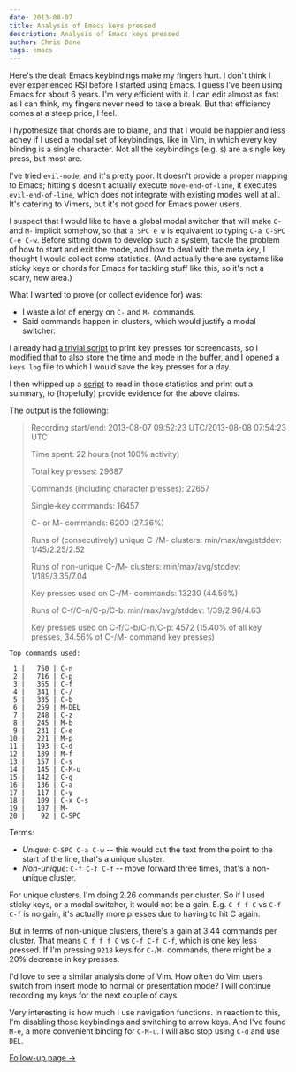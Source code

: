 ```yaml
---
date: 2013-08-07
title: Analysis of Emacs keys pressed
description: Analysis of Emacs keys pressed
author: Chris Done
tags: emacs
---
```


Here's the deal: Emacs keybindings make my fingers hurt. I don't think
I ever experienced RSI before I started using Emacs. I guess I've been
using Emacs for about 6 years. I'm very efficient with it. I can edit
almost as fast as I can think, my fingers never need to take a
break. But that efficiency comes at a steep price, I feel.

I hypothesize that chords are to blame, and that I would be happier
and less achey if I used a modal set of keybindings, like in Vim, in
which every key binding is a single character. Not all the keybindings
(e.g. `$`) are a single key press, but most are.

I've tried `evil-mode`, and it's pretty poor. It doesn't provide a
proper mapping to Emacs; hitting `$` doesn't actually execute
`move-end-of-line`, it executes `evil-end-of-line`, which does not
integrate with existing modes well at all. It's catering to Vimers,
but it's not good for Emacs power users.

I suspect that I would like to have a global modal switcher that will
make `C-` and `M-` implicit somehow, so that `a SPC e w` is equivalent
to typing `C-a C-SPC C-e C-w`. Before sitting down to develop such a
system, tackle the problem of how to start and exit the mode, and how
to deal with the meta key, I thought I would collect some
statistics. (And actually there are systems like sticky keys or chords
for Emacs for tackling stuff like this, so it's not a scary, new
area.)

What I wanted to prove (or collect evidence for) was:

* I waste a lot of energy on `C-` and `M-` commands.
* Said commands happen in clusters, which would justify a modal
  switcher.

I already had [a trivial script](http://lpaste.net/91637) to print key
presses for screencasts, so I modified that to also store the time and
mode in the buffer, and I opened a `keys.log` file to which I would
save the key presses for a day.

I then whipped up a [script](http://lpaste.net/91638) to read in those
statistics and print out a summary, to (hopefully) provide evidence
for the above claims.

The output is the following:

> Recording start/end: 2013-08-07 09:52:23 UTC/2013-08-08 07:54:23 UTC
>
> Time spent: 22 hours (not 100% activity)
>
> Total key presses: 29687
>
> Commands (including character presses): 22657
>
> Single-key commands: 16457
>
> C- or M- commands: 6200 (27.36%)
>
> Runs of (consecutively) unique C-/M- clusters: min/max/avg/stddev:
> 1/45/2.25/2.52
>
> Runs of non-unique C-/M- clusters: min/max/avg/stddev:
> 1/189/3.35/7.04
>
> Key presses used on C-/M- commands: 13230 (44.56%)
>
> Runs of C-f/C-n/C-p/C-b: min/max/avg/stddev: 1/39/2.96/4.63
>
> Key presses used on C-f/C-b/C-n/C-p: 4572 (15.40% of all key
> presses, 34.56% of C-/M- command key presses)

    Top commands used:

     1 |   750 | C-n
     2 |   716 | C-p
     3 |   355 | C-f
     4 |   341 | C-/
     5 |   335 | C-b
     6 |   259 | M-DEL
     7 |   248 | C-z
     8 |   245 | M-b
     9 |   231 | C-e
    10 |   221 | M-p
    11 |   193 | C-d
    12 |   189 | M-f
    13 |   157 | C-s
    14 |   145 | C-M-u
    15 |   142 | C-g
    16 |   136 | C-a
    17 |   117 | C-y
    18 |   109 | C-x C-s
    19 |   107 | M-
    20 |    92 | C-SPC


Terms:

* _Unique_: `C-SPC C-a C-w` -- this would cut the text from the point
  to the start of the line, that's a unique cluster.
* _Non-unique_: `C-f C-f C-f` -- move forward three times, that's a
  non-unique cluster.

For unique clusters, I'm doing 2.26 commands per cluster. So if I used
sticky keys, or a modal switcher, it would not be a gain. E.g. `C f f
C` vs `C-f C-f` is no gain, it's actually more presses due to having
to hit C again.

But in terms of non-unique clusters, there's a gain at 3.44 commands
per cluster. That means `C f f f C` vs `C-f C-f C-f`, which is one key
less pressed. If I'm pressing `9218` keys for `C-`/`M-` commands,
there might be a 20% decrease in key presses.

I'd love to see a similar analysis done of Vim. How often do Vim users
switch from insert mode to normal or presentation mode? I will
continue recording my keys for the next couple of days.

Very interesting is how much I use navigation functions. In reaction
to this, I'm disabling those keybindings and switching to arrow
keys. And I've found `M-e`, a more convenient binding for `C-M-u`. I
will also stop using `C-d` and use `DEL`.

[Follow-up page →](/posts/speculations-on-exclusive-editing)

